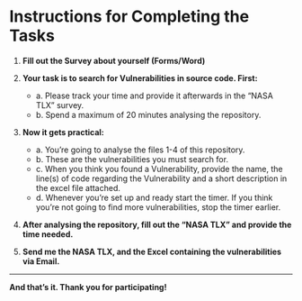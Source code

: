 # Instructions for Completing the Tasks

1. **Fill out the Survey about yourself (Forms/Word)**

2. **Your task is to search for Vulnerabilities in source code. First:**
    - a. Please track your time and provide it afterwards in the “NASA TLX” survey.
    - b. Spend a maximum of 20 minutes analysing the repository.

3. **Now it gets practical:**
    - a. You’re going to analyse the files 1-4 of this repository.
    - b. These are the vulnerabilities you must search for.
    - c. When you think you found a Vulnerability, provide the name, the line(s) of code regarding the Vulnerability and a short description in the excel file attached.
    - d. Whenever you’re set up and ready start the timer. If you think you’re not going to find more vulnerabilities, stop the timer earlier.

4. **After analysing the repository, fill out the “NASA TLX” and provide the time needed.**

5. **Send me the NASA TLX, and the Excel containing the vulnerabilities via Email.**

---

**And that’s it. Thank you for participating!**

